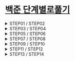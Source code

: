 # [백준 단계별로풀기](https://www.acmicpc.net/step)

<details>  
<summary> STEP01 / STEP02 </summary>   

| STEP01 | CODE | STEP02 | CODE |
|-----------------------|------|-----------------------|------|
| [01. Hello World](https://www.acmicpc.net/problem/2557)| [cpp](./01_baekjoon/01_BOJ_Step/Steps/Steps/Step01(InputOutput)/Step01_01_2557.cpp) | [01. 두 수 비교하기](https://www.acmicpc.net/problem/1330) | [cpp](./01_baekjoon/01_BOJ_Step/Steps/Steps/Step02(if)/Step02_01_1330.cpp) |
| [02. We love Kriii](https://www.acmicpc.net/problem/10718)| [cpp](./01_baekjoon/01_BOJ_Step/Steps/Steps/Step01(InputOutput)/Step01_02_10718.cpp) |  [02. 시험 성적](https://www.acmicpc.net/problem/9498) | [cpp](./01_baekjoon/01_BOJ_Step/Steps/Steps/Step02(if)/Step02_02_9498.cpp) |
| [03. 고양이](https://www.acmicpc.net/problem/10171) | [cpp](./01_baekjoon/01_BOJ_Step/Steps/Steps/Step01(InputOutput)/Step01_03_10171.cpp) |  [03. 윤년](https://www.acmicpc.net/problem/2753) | [cpp](./01_baekjoon/01_BOJ_Step/Steps/Steps/Step02(if)/Step02_03_2753.cpp) |
| [04. 개](https://www.acmicpc.net/problem/10172) | [cpp](./01_baekjoon/01_BOJ_Step/Steps/Steps/Step01(InputOutput)/Step01_04_10172.cpp) |  [04. 알람 시계](https://www.acmicpc.net/problem/2884) | [cpp](./01_baekjoon/01_BOJ_Step/Steps/Steps/Step02(if)/Step02_04_2884.cpp) |
| [05. A+B](https://www.acmicpc.net/problem/1000) | [cpp](./01_baekjoon/01_BOJ_Step/Steps/Steps/Step01(InputOutput)/Step01_05_1000.cpp) |  [05. 세 수](https://www.acmicpc.net/problem/10817) | [cpp](./01_baekjoon/01_BOJ_Step/Steps/Steps/Step02(if)/Step02_05_10817.cpp) |
| [06. A-B](https://www.acmicpc.net/problem/1001) | [cpp](./01_baekjoon/01_BOJ_Step/Steps/Steps/Step01(InputOutput)/Step01_06_1001.cpp) | [06. 사분면 고르기](https://www.acmicpc.net/problem/14681) | [cpp](./01_baekjoon/01_BOJ_Step/Steps/Steps/Step02(if)/Step02_06_14681.cpp) |
| [07. AxB](https://www.acmicpc.net/problem/10998) | [cpp](./01_baekjoon/01_BOJ_Step/Steps/Steps/Step01(InputOutput)/Step01_07_10998.cpp) |  |  |
| [08. A/B](https://www.acmicpc.net/problem/1008) | [cpp](./01_baekjoon/01_BOJ_Step/Steps/Steps/Step01(InputOutput)/Step01_08_1008.cpp) |  |  |
| [09. 사칙연산](https://www.acmicpc.net/problem/10869) | [cpp](./01_baekjoon/01_BOJ_Step/Steps/Steps/Step01(InputOutput)/Step01_09_10869.cpp) |  |  |
| [10. 나머지](https://www.acmicpc.net/problem/10430) | [cpp](./01_baekjoon/01_BOJ_Step/Steps/Steps/Step01(InputOutput)/Step01_10_10430.cpp) |  |  |
| [11. 곱셈](https://www.acmicpc.net/problem/2588) | [cpp](./01_baekjoon/01_BOJ_Step/Steps/Steps/Step01(InputOutput)/Step01_11_2588.cpp) |  |  |
</details>  

<details>  
<summary> STEP03 / STEP04 </summary>  

| STEP03 | CODE | STEP04 | CODE |
|-----------------------|------|-----------------------|------|
| [01. 구구단](https://www.acmicpc.net/problem/2739) | [cpp](./01_baekjoon/01_BOJ_Step/Steps/Steps/Step03(for)/Step03_01_2739.cpp) | [01. A+B -5](https://www.acmicpc.net/problem/10952) | [cpp](./01_baekjoon/01_BOJ_Step/Steps/Steps/Step04(while)/Step04_01_10952.cpp) |
| [02. A+B - 3](https://www.acmicpc.net/problem/10950) | [cpp](./01_baekjoon/01_BOJ_Step/Steps/Steps/Step03(for)/Step03_02_10950.cpp) | [02. A+B -4](https://www.acmicpc.net/problem/10951) | [cpp](./01_baekjoon/01_BOJ_Step/Steps/Steps/Step04(while)/Step04_02_10951.cpp) |
| [03. 합](https://www.acmicpc.net/problem/8393) | [cpp](./01_baekjoon/01_BOJ_Step/Steps/Steps/Step03(for)/Step03_03_8393.cpp) | [03. 더하기 사이클](https://www.acmicpc.net/problem/1110) | [cpp](./01_baekjoon/01_BOJ_Step/Steps/Steps/Step04(while)/Step04_03_1110.cpp) |
| [04. 빠른 A+B](https://www.acmicpc.net/problem/15552) | [cpp](./01_baekjoon/01_BOJ_Step/Steps/Steps/Step03(for)/Step03_04_15552.cpp) | |  |
| [05. N 찍기](https://www.acmicpc.net/problem/2741) | [cpp](./01_baekjoon/01_BOJ_Step/Steps/Steps/Step03(for)/Step03_05_2741.cpp) |  |  |
| [06. 기찍 N](https://www.acmicpc.net/problem/2742) | [cpp](./01_baekjoon/01_BOJ_Step/Steps/Steps/Step03(for)/Step03_06_2742.cpp) |  |  |
| [07. A+B - 7](https://www.acmicpc.net/problem/11021) | [cpp](./01_baekjoon/01_BOJ_Step/Steps/Steps/Step03(for)/Step03_07_11021.cpp) |  |  |
| [08. A+B - 8](https://www.acmicpc.net/problem/11022) | [cpp](./01_baekjoon/01_BOJ_Step/Steps/Steps/Step03(for)/Step03_08_11022.cpp) |  |  |
| [09. 별찍기 -1](https://www.acmicpc.net/problem/2438) | [cpp](./01_baekjoon/01_BOJ_Step/Steps/Steps/Step03(for)/Step03_09_2438.cpp) |  |  |
| [10. 별찍기 -2](https://www.acmicpc.net/problem/2439) | [cpp](./01_baekjoon/01_BOJ_Step/Steps/Steps/Step03(for)/Step03_10_2439.cpp) |  |  |
| [11. X보다 작은 수](https://www.acmicpc.net/problem/10871) | [cpp](./01_baekjoon/01_BOJ_Step/Steps/Steps/Step03(for)/Step03_11_10871.cpp) |  |  |
</details>  

<details>  
<summary> STEP05 / STEP06 </summary>  

| STEP05 | CODE | STEP06 | CODE |
|-----------------------|------|-----------------------|------|
| | | [01. 최소 최대](https://www.acmicpc.net/problem/10818) | [cpp](./01_baekjoon/01_BOJ_Step/Steps/Steps/Step06(1DArray)/Step06_01_10818.cpp) | 
| | | [02. 최댓값](https://www.acmicpc.net/problem/2562) | [cpp](./01_baekjoon/01_BOJ_Step/Steps/Steps/Step06(1DArray)/Step06_02_2562.cpp) |
| | | [03. 음계](https://www.acmicpc.net/problem/2920) | [cpp](./01_baekjoon/01_BOJ_Step/Steps/Steps/Step06(1DArray)/Step06_03_2920.cpp) | 
| | | [04. 숫자의 개수](https://www.acmicpc.net/problem/2577) | [cpp](./01_baekjoon/01_BOJ_Step/Steps/Steps/Step06(1DArray)/Step06_04_2577.cpp) |
| | | [05. 나머지](https://www.acmicpc.net/problem/3052) | [cpp](./01_baekjoon/01_BOJ_Step/Steps/Steps/Step06(1DArray)/Step06_05_3052.cpp) |
| | | [06. 평균](https://www.acmicpc.net/problem/1546) | [cpp](./01_baekjoon/01_BOJ_Step/Steps/Steps/Step06(1DArray)/Step06_06_1546.cpp) |
| | | [07. OX 퀴즈](https://www.acmicpc.net/problem/8958) | [cpp](./01_baekjoon/01_BOJ_Step/Steps/Steps/Step06(1DArray)/Step06_07_8958.cpp) |
| | | [08. 평균은 넘겠지](https://www.acmicpc.net/problem/4344) | [cpp](./01_baekjoon/01_BOJ_Step/Steps/Steps/Step06(1DArray)/Step06_08_4344.cpp) |
</details>  

<details>  
<summary> STEP07 / STEP08 </summary>  

| STEP07 | CODE | STEP08 | CODE |
|-----------------------|------|-----------------------|------|
|[01. 정수 N개의 합](https://www.acmicpc.net/problem/15596) | [cpp](./01_baekjoon/01_BOJ_Step/Steps/Steps/Step07(function)/Step07_01_15596.cpp) | [01. 아스키코드](https://www.acmicpc.net/problem/11654) | [cpp](./01_baekjoon/01_BOJ_Step/Steps/Steps/Step08) | 
|[02. 셀프 넘버](https://www.acmicpc.net/problem/4673) | [cpp](./01_baekjoon/01_BOJ_Step/Steps/Steps/Step07(function)/Step0702_4673.cpp) | [02. 숫자의 합](https://www.acmicpc.net/problem/11720) | [cpp](./01_baekjoon/01_BOJ_Step/Steps/Steps/Step08(String)/Step08_02_11720.cpp) |
|[03. 한수](https://www.acmicpc.net/problem/1065) | [cpp](./01_baekjoon/01_BOJ_Step/Steps/Steps/Step07(function)/Step0703_1065.cpp) | [03. 알파벳 찾기](https://www.acmicpc.net/problem/10809) | [cpp](./01_baekjoon/01_BOJ_Step/Steps/Steps/Step08(String)/Step08_03_10809.cpp) | 
| | | [04. 문자열 반복](https://www.acmicpc.net/problem/2675) | [cpp](./01_baekjoon/01_BOJ_Step/Steps/Steps/Step08(String)/Step08_04_2675.cpp) | 
| | | [05. 단어 공부](https://www.acmicpc.net/problem/1157) | [cpp](./01_baekjoon/01_BOJ_Step/Steps/Steps/Step08(String)/Step08_05_1157.cpp) | 
| | | [06. 단어의 개수](https://www.acmicpc.net/problem/1152) | [cpp](./01_baekjoon/01_BOJ_Step/Steps/Steps/Step08(String)/Step08_06_1152.cpp) | 
| | | [07. 상수](https://www.acmicpc.net/problem/2908) | [cpp](./01_baekjoon/01_BOJ_Step/Steps/Steps/Step08(String)/Step08_07_2908.cpp) | 
| | | [08. 다이얼](https://www.acmicpc.net/problem/5622) | [cpp](./01_baekjoon/01_BOJ_Step/Steps/Steps/Step08(String)/Step08_08_5622.cpp) | 
| | | [09. 크로아티아 알파벳](https://www.acmicpc.net/problem/2941) | [cpp](./01_baekjoon/01_BOJ_Step/Steps/Steps/Step08(String)/Step08_09_2941.cpp) |
| | | [10. 그룹 단어 체커](https://www.acmicpc.net/problem/1316) | [cpp](./01_baekjoon/01_BOJ_Step/Steps/Steps/Step08(String)/Step08_10_1316.cpp) |
</details>


<details>  
<summary> STEP09 / STEP10 </summary>  

| STEP09 | CODE | STEP10 | CODE |
|-----------------------|------|-----------------------|------|
|[01. 손익분기점](https://www.acmicpc.net/problem/1712) | [cpp](./01_baekjoon/01_BOJ_Step/Steps/Steps/Step09(Math01)/Step09_01_1712.cpp) | [01. 소수 찾기](https://www.acmicpc.net/problem/1978) | [cpp](./01_baekjoon/01_BOJ_Step/Steps/Steps/Step10(Math02)/Step10_01_1978.cpp) | 
 [02. 설탕 배달](https://www.acmicpc.net/problem/2839) | [cpp](./01_baekjoon/01_BOJ_Step/Steps/Steps/Step09(Math01)/Step09_02_2839.cpp) | [02. 소수](https://www.acmicpc.net/problem/2581) | [cpp](./01_baekjoon/01_BOJ_Step/Steps/Steps/Step10(Math02)/Step10_02_2581.cpp) | 
|[03. 벌집](https://www.acmicpc.net/problem/2292) | [cpp](./01_baekjoon/01_BOJ_Step/Steps/Steps/Step09(Math01)/Step09_03_2292.cpp) | [03. 소수 구하기](https://www.acmicpc.net/problem/1929) | [cpp](./01_baekjoon/01_BOJ_Step/Steps/Steps/Step10(Math02)/Step1003_1929.cpp) | 
|[04. 분수찾기](https://www.acmicpc.net/problem/1193) | [cpp](./01_baekjoon/01_BOJ_Step/Steps/Steps/Step09(Math01)/Step09_04_1193.cpp) | [04. 베르트랑 공준](https://www.acmicpc.net/problem/4948) | [cpp](./01_baekjoon/01_BOJ_Step/Steps/Steps/Step10(Math02)/Step10_04_4948.cpp) | 
|[05. 달팽이는 올라가고 싶다](https://www.acmicpc.net/problem/2869) | [cpp](./01_baekjoon/01_BOJ_Step/Steps/Steps/Step09(Math01)/Step09_05_2869.cpp) | [05. 골드바흐의 추측](https://www.acmicpc.net/problem/9020) | [cpp](./01_baekjoon/01_BOJ_Step/Steps/Steps/Step10(Math02)/Step10_05_9020.cpp) |
|[06. ACM 호텔](https://www.acmicpc.net/problem/10250) | [cpp](./01_baekjoon/01_BOJ_Step/Steps/Steps/Step09(Math01)/Step09_06_10250.cpp) | [06. 직사각형에서 탈출](https://www.acmicpc.net/problem/1085) | [cpp](./01_baekjoon/01_BOJ_Step/Steps/Steps/Step10(Math02)/Step10_06_1085.cpp) |
|[07. 부녀회장이 될테야](https://www.acmicpc.net/problem/2775) | [cpp](./01_baekjoon/01_BOJ_Step/Steps/Steps/Step09(Math01)/Step09_07_2775.cpp) | [07. 네 번째 점](https://www.acmicpc.net/problem/3009) | [cpp](./01_baekjoon/01_BOJ_Step/Steps/Steps/Step10(Math02)/Step10_07_3009.cpp) |
|[08. Fly me to the Alpha Centauri](https://www.acmicpc.net/problem/1011) | [cpp](./01_baekjoon/01_BOJ_Step/Steps/Steps/Step09(Math01)/Step09_08_1011.cpp) | [08. 직각삼각형](https://www.acmicpc.net/problem/4153) | [cpp](./01_baekjoon/01_BOJ_Step/Steps/Steps/Step10(Math02)/Step10_08_4153.cpp) |
| | | [09. 택시 기하학](https://www.acmicpc.net/problem/3053) | [cpp](./01_baekjoon/01_BOJ_Step/Steps/Steps/Step10(Math02)/Step10_09_3053.cpp) |
| | | [10. 터렛](https://www.acmicpc.net/problem/1002) | [cpp](./01_baekjoon/01_BOJ_Step/Steps/Steps/Step10(Math02)/Step10_10_1002.cpp) |
</details>

<details>  
<summary> STEP11 / STEP12 </summary>  

| STEP11 | CODE | STEP12 | CODE |
|-----------------------|------|-----------------------|------|
|[01.  팩토리얼](https://www.acmicpc.net/problem/10872) | [cpp](./01_baekjoon/01_BOJ_Step/Steps/Steps/Step11(Recursion)/Step11_01_10872.cpp) | | |
|[02. 피보나치 수 5](https://www.acmicpc.net/problem/10870) | [cpp](./01_baekjoon/01_BOJ_Step/Steps/Steps/Step11(Recursion)/Step11_02_10870.cpp) | | |
|[03. 별 찍기 - 10](https://www.acmicpc.net/problem/2447) | [cpp](./01_baekjoon/01_BOJ_Step/Steps/Steps/Step11(Recursion)/Step11_03_2447.cpp) | | |
|[04. 하노이 탑 이동 순서](https://www.acmicpc.net/problem/11729) | [cpp](./01_baekjoon/01_BOJ_Step/Steps/Steps/Step11(Recursion)/Step11_04_11729.cpp) | | |
</details>

<details>  
<summary> STEP13 / STEP14 </summary>  

| STEP13 | CODE | STEP14 | CODE |
|-----------------------|------|-----------------------|------|  
|[01. 블랙잭](https://www.acmicpc.net/problem/2798) |[cpp](./01_baekjoon/01_BOJ_Step/Steps/Steps/Step13(BruteForceSearch)/Step12_01_2798.cpp) | | |
|[02. 분해합](https://www.acmicpc.net/problem/2231) |[cpp](./01_baekjoon/01_BOJ_Step/Steps/Steps/Step13(BruteForceSearch)/Step12_02_2231.cpp) | | |
|[03. 덩치](https://www.acmicpc.net/problem/7568) |[cpp](./01_baekjoon/01_BOJ_Step/Steps/Steps/Step13(BruteForceSearch)/Step12_03_7568.cpp) | | |
|[04. 체스판 다시 칠하기](https://www.acmicpc.net/problem/1018) |[cpp](./01_baekjoon/01_BOJ_Step/Steps/Steps/Step13(BruteForceSearch)/Step12_04_1018.cpp) | | |
|[05. 영화감독 숌](https://www.acmicpc.net/problem/1436) |[cpp](./01_baekjoon/01_BOJ_Step/Steps/Steps/Step13(BruteForceSearch)/Step12_05_1436.cpp) | | |
